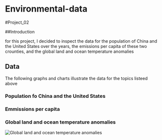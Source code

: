 # Environmental-data
#Project_02

##Introduction

for this project, I decided to inspect the data for the population of China and the United States over the years, the emissions per capita of these two crounties, and the global land and ocean temperature anomalies

## Data

The following graphs and charts illustrate the data for the topics listeed above

### Population fo China and the United States


### Emmissions per capita

### Global land and ocean temperature anomalies

![Global land and ocean temperature anomalies](/Users/pedroarellano/Documents/GitHub/Environmental-data/GLOTA.png)